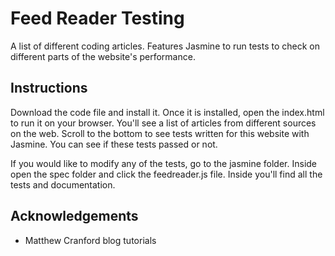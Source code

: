 # Feed Reader Testing

A list of different coding articles. Features Jasmine to run tests to check on different parts of the website's performance.

## Instructions
Download the code file and install it. Once it is installed, open the index.html to run it on your browser. You'll see a list of articles from different sources on the web. Scroll to the bottom to see tests written for this website with Jasmine. You can see if these tests passed or not.

If you would like to modify any of the tests, go to the jasmine folder. Inside open the spec folder and click the feedreader.js file. Inside you'll find all the tests and documentation.

## Acknowledgements
* Matthew Cranford blog tutorials
